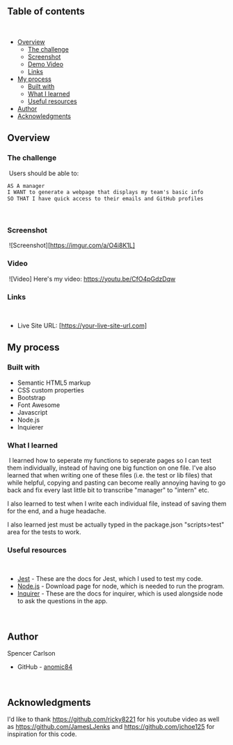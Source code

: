 ## Table of contents
​
- [Overview](#overview)
  - [The challenge](#the-challenge)
  - [Screenshot](#screenshot)
  - [Demo Video](#Video)
  - [Links](#links)
- [My process](#my-process)
  - [Built with](#built-with)
  - [What I learned](#what-i-learned)
  - [Useful resources](#useful-resources)
- [Author](#author)
- [Acknowledgments](#acknowledgments)


## Overview

### The challenge
​
Users should be able to:
​
```md
AS A manager
I WANT to generate a webpage that displays my team's basic info
SO THAT I have quick access to their emails and GitHub profiles
```
​
### Screenshot
​
![Screenshot][https://imgur.com/a/O4i8K1L]

### Video
​
![Video] Here's my video: https://youtu.be/CfO4pGdzDqw

### Links
​
- Live Site URL: [https://your-live-site-url.com]
​
## My process
### Built with

- Semantic HTML5 markup
- CSS custom properties
- Bootstrap
- Font Awesome
- Javascript
- Node.js
- Inquierer
​
### What I learned
​
I learned how to seperate my functions to seperate pages so I can test them individually, instead of having one big function on one file. I've also learned that when writing one of these files (i.e. the test or lib files) that while helpful, copying and pasting can become really annoying having to go back and fix every last little bit to transcribe "manager" to "intern" etc. 

I also learned to test when I write each individual file, instead of saving them for the end, and a huge headache.

I also learned jest must be actually typed in the package.json "scripts>test" area for the tests to work.

### Useful resources
​
- [Jest](https://jestjs.io/docs/getting-started) - These are the docs for Jest, which I used to test my code.
- [Node.js](https://nodejs.org/en/download/) - Download page for node, which is needed to run the program.
- [Inquirer](https://www.npmjs.com/package/inquirer) - These are the docs for inquirer, which is used alongside node to ask the questions in the app. 
​

​
## Author
  Spencer Carlson
- GitHub - [anomic84](https://github.com/anomic84)
​

​
## Acknowledgments

I'd like to thank https://github.com/ricky8221 for his youtube video as well as https://github.com/JamesLJenks and https://github.com/jchoe125 for inspiration for this code.
​
